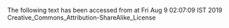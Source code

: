 The following text has been accessed from at Fri Aug 9 02:07:09 IST 2019
Creative_Commons_Attribution-ShareAlike_License
